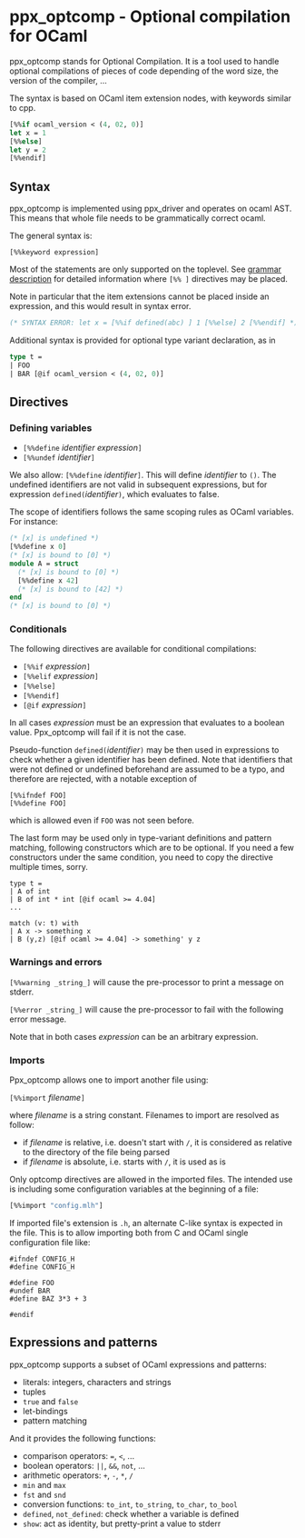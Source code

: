 ppx_optcomp - Optional compilation for OCaml
============================================

ppx\_optcomp stands for Optional Compilation. It is a tool used to
handle optional compilations of pieces of code depending of the word
size, the version of the compiler, ...

The syntax is based on OCaml item extension nodes, with keywords similar to cpp.

```ocaml
[%%if ocaml_version < (4, 02, 0)]
let x = 1
[%%else]
let y = 2
[%%endif]
```

Syntax
------

ppx\_optcomp is implemented using ppx_driver and operates on ocaml AST.
This means that whole file needs to be grammatically correct ocaml.

The general syntax is:

```
[%%keyword expression]
```

Most of the statements are only supported on the toplevel. See
[grammar description](http://caml.inria.fr/pub/docs/manual-ocaml/extn.html#sec248)
for detailed information where ```[%% ]``` directives may be placed.

Note in particular that the item extensions cannot be placed inside an
expression, and this would result in syntax error.
```ocaml
(* SYNTAX ERROR: let x = [%%if defined(abc) ] 1 [%%else] 2 [%%endif] *)
```

Additional syntax is provided for optional type variant declaration, as in
```ocaml
type t =
| FOO
| BAR [@if ocaml_version < (4, 02, 0)]
```

Directives
----------

### Defining variables

- `[%%define` _identifier_ _expression_`]`
- `[%%undef` _identifier_`]`

We also allow: `[%%define` _identifier_`]`. This will define
_identifier_ to `()`.  The undefined identifiers are not valid in
subsequent expressions, but for expression `defined(`_identifier_`)`,
which evaluates to false.

The scope of identifiers follows the same scoping rules as OCaml
variables. For instance:

```ocaml
(* [x] is undefined *)
[%%define x 0]
(* [x] is bound to [0] *)
module A = struct
  (* [x] is bound to [0] *)
  [%%define x 42]
  (* [x] is bound to [42] *)
end
(* [x] is bound to [0] *)
```

### Conditionals

The following directives are available for conditional compilations:

- `[%%if` _expression_`]`
- `[%%elif` _expression_`]`
- `[%%else]`
- `[%%endif]`
- `[@if` _expression_`]`

In all cases _expression_ must be an expression that evaluates to a
boolean value. Ppx\_optcomp will fail if it is not the case.

Pseudo-function `defined(`_identifier_`)` may be then used in
expressions to check whether a given identifier has been defined.
Note that identifiers that were not defined or undefined beforehand
are assumed to be a typo, and therefore are rejected, with a notable
exception of
```
[%%ifndef FOO]
[%%define FOO]
```
which is allowed even if `FOO` was not seen before.

The last form may be used only in type-variant definitions and pattern
matching, following constructors which are to be optional.  If you
need a few constructors under the same condition, you need to copy the
directive multiple times, sorry.
```
type t =
| A of int
| B of int * int [@if ocaml >= 4.04]
...

match (v: t) with
| A x -> something x
| B (y,z) [@if ocaml >= 4.04] -> something' y z
```

### Warnings and errors

`[%%warning _string_]` will cause the pre-processor to print a
message on stderr.

`[%%error _string_]` will cause the pre-processor to fail with the
following error message.

Note that in both cases _expression_ can be an arbitrary expression.

### Imports

Ppx\_optcomp allows one to import another file using:

`[%%import` _filename_`]`

where _filename_ is a string constant. Filenames to import are
resolved as follow:

- if _filename_ is relative, i.e. doesn't start with `/`, it is
  considered as relative to the directory of the file being parsed
- if _filename_ is absolute, i.e. starts with `/`, it is used as is

Only optcomp directives are allowed in the imported files. The
intended use is including some configuration variables at the
beginning of a file:

```ocaml
[%%import "config.mlh"]
```

If imported file's extension is `.h`, an alternate C-like syntax is
expected in the file.  This is to allow importing both from C and
OCaml single configuration file like:
```
#ifndef CONFIG_H
#define CONFIG_H

#define FOO
#undef BAR
#define BAZ 3*3 + 3

#endif
```


Expressions and patterns
------------------------

ppx\_optcomp supports a subset of OCaml expressions and patterns:

- literals: integers, characters and strings
- tuples
- `true` and `false`
- let-bindings
- pattern matching

And it provides the following functions:

- comparison operators: `=`, `<`, ...
- boolean operators: `||`, `&&`, `not`, ...
- arithmetic operators: `+`, `-`, `*`, `/`
- `min` and `max`
- `fst` and `snd`
- conversion functions: `to_int`, `to_string`, `to_char`, `to_bool`
- `defined`, `not_defined`: check whether a variable is defined
- `show`: act as identity, but pretty-print a value to stderr
